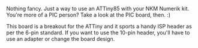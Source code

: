 Nothing fancy. Just a way to use an ATTiny85 with your NKM Numerik kit.
You're more of a PIC person? Take a look at the PIC board, then. :)

This board is a breakout for the ATTiny and it sports a handy ISP header as per the 6-pin standard. If you want to use the 10-pin header, you'll have to use an adapter or change the board design.
